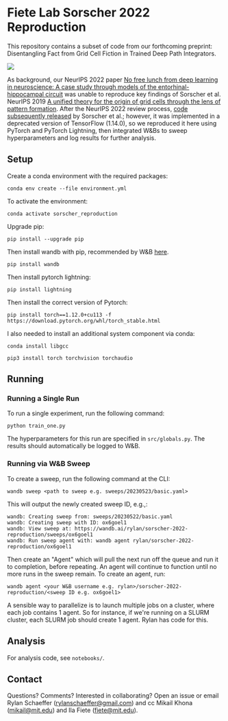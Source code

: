 # Fiete Lab Sorscher 2022 Reproduction

This repository contains a subset of code from our forthcoming preprint:
Disentangling Fact from Grid Cell Fiction in Trained Deep Path Integrators.

![](figures/sorscher_rebuttal.png)

As background, our NeurIPS 2022 paper [No free lunch from deep learning in neuroscience: A case study through models of the entorhinal-hippocampal circuit](https://proceedings.neurips.cc/paper_files/paper/2022/file/66808849a9f5d8e2d00dbdc844de6333-Paper-Conference.pdf)
was unable to reproduce key findings of Sorscher et al. NeurIPS 2019 [A unified theory for the origin of grid cells through
the lens of pattern formation](https://ganguli-gang.stanford.edu/pdf/19.DecodePattern.pdf).
After the NeurIPS 2022 review process, [code subsequently released](https://github.com/ganguli-lab/grid-pattern-formation/blob/master/square_grid_cells.ipynb)
by Sorscher et al.; however, it was implemented in a deprecated version of TensorFlow (1.14.0),
so we reproduced it here using PyTorch and PyTorch Lightning, then integrated W&Bs to sweep hyperparameters and 
log results for further analysis.

## Setup

Create a conda environment with the required packages:

`conda env create --file environment.yml`

To activate the environment:

`conda activate sorscher_reproduction`

Upgrade pip:

`pip install --upgrade pip`

Then install wandb with pip, recommended by W&B [here](https://docs.wandb.ai/guides/technical-faq/setup).

`pip install wandb`

Then install pytorch lightning:

`pip install lightning`

Then install the correct version of Pytorch:

`pip install torch==1.12.0+cu113 -f https://download.pytorch.org/whl/torch_stable.html`

I also needed to install an additional system component via conda:

`conda install libgcc`

`pip3 install torch torchvision torchaudio`

## Running

### Running a Single Run

To run a single experiment, run the following command:

`python train_one.py`

The hyperparameters for this run are specified in `src/globals.py`. The results should
automatically be logged to W&B.

### Running via W&B Sweep

To create a sweep, run the following command at the CLI:

`wandb sweep <path to sweep e.g. sweeps/20230523/basic.yaml>`

This will output the newly created sweep ID, e.g.,:

```
wandb: Creating sweep from: sweeps/20230522/basic.yaml
wandb: Creating sweep with ID: ox6goel1
wandb: View sweep at: https://wandb.ai/rylan/sorscher-2022-reproduction/sweeps/ox6goel1
wandb: Run sweep agent with: wandb agent rylan/sorscher-2022-reproduction/ox6goel1
```

Then create an "Agent" which will pull the next run off the queue and run it to completion, before repeating.
An agent will continue to function until no more runs in the sweep remain. To create an agent, run:

`wandb agent <your W&B username e.g. rylan>/sorscher-2022-reproduction/<sweep ID e.g. ox6goel1>`

A sensible way to parallelize is to launch multiple jobs on a cluster, where each job contains 1 agent.
So for instance, if we're running on a SLURM cluster, each SLURM job should create 1 agent.
Rylan has code for this.

## Analysis

For analysis code, see `notebooks/`.

## Contact

Questions? Comments? Interested in collaborating? Open an issue or email Rylan Schaeffer (rylanschaeffer@gmail.com)
and cc Mikail Khona (mikail@mit.edu) and Ila Fiete (fiete@mit.edu).